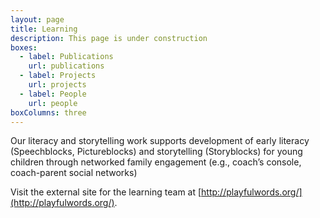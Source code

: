 ```yaml
---
layout: page
title: Learning
description: This page is under construction
boxes:
  - label: Publications
    url: publications
  - label: Projects
    url: projects
  - label: People
    url: people
boxColumns: three
---
```

Our literacy and storytelling work supports development of early literacy (Speechblocks, Pictureblocks) and storytelling (Storyblocks) for young children through networked family engagement (e.g., coach’s console, coach-parent social networks) 


Visit the external site for the learning team at [http://playfulwords.org/](http://playfulwords.org/).
